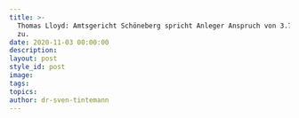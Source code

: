 ```yaml
---
title: >-
  Thomas Lloyd: Amtsgericht Schöneberg spricht Anleger Anspruch von 3.700 Euro
  zu.
date: 2020-11-03 00:00:00
description:
layout: post
style_id: post
image:
tags:
topics:
author: dr-sven-tintemann
---
```


